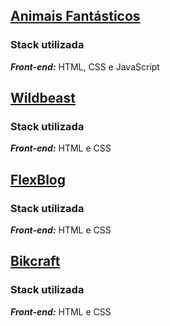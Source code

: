 
## [Animais Fantásticos](./animais-fantasticos)

### Stack utilizada
***Front-end:*** HTML, CSS e JavaScript

## [Wildbeast](./wildbeast)

### Stack utilizada
***Front-end:*** HTML e CSS


## [FlexBlog](./flexblog)

### Stack utilizada
***Front-end:*** HTML e CSS

## [Bikcraft](./bikcraft)

### Stack utilizada
***Front-end:*** HTML e CSS
